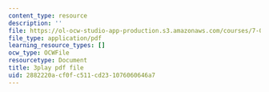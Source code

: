 ```yaml
---
content_type: resource
description: ''
file: https://ol-ocw-studio-app-production.s3.amazonaws.com/courses/7-01sc-fundamentals-of-biology-fall-2011/2882220acf0fc511cd231076060646a7_BIIWlZqWxKg.pdf
file_type: application/pdf
learning_resource_types: []
ocw_type: OCWFile
resourcetype: Document
title: 3play pdf file
uid: 2882220a-cf0f-c511-cd23-1076060646a7
---
```

